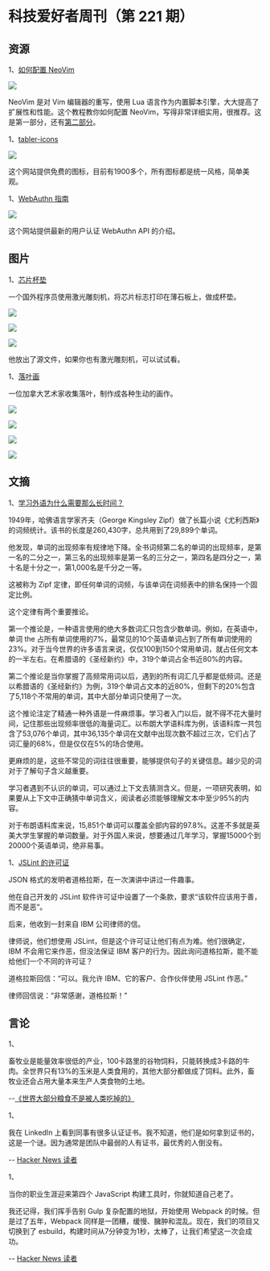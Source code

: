 # 科技爱好者周刊（第 221 期）

## 资源

1、[如何配置 NeoVim](https://mattermost.com/blog/how-to-install-and-set-up-neovim-for-code-editing/)

![](https://cdn.beekka.com/blogimg/asset/220204/bg2022041706.webp)

NeoVim 是对 Vim 编辑器的重写，使用 Lua 语言作为内置脚本引擎，大大提高了扩展性和性能。这个教程教你如何配置 NeoVim，写得非常详细实用，很推荐。这是第一部分，还有[第二部分](https://mattermost.com/blog/turning-neovim-into-a-full-fledged-code-editor-with-lua/)。

1、[tabler-icons](https://tabler-icons.io/)

![](https://cdn.beekka.com/blogimg/asset/220204/bg2022042302.webp)

这个网站提供免费的图标，目前有1900多个，所有图标都是统一风格，简单美观。

1、[WebAuthn 指南](https://webauthn.guide/)

![](https://cdn.beekka.com/blogimg/asset/202206/bg2022062405.webp)

这个网站提供最新的用户认证 WebAuthn API 的介绍。

## 图片

1、[芯片杯垫](https://www.evilgeniuslabs.org/macrochips)

一个国外程序员使用激光雕刻机，将芯片标志打印在薄石板上，做成杯垫。

![](https://cdn.beekka.com/blogimg/asset/202201/bg2022011002.webp)

![](https://cdn.beekka.com/blogimg/asset/202201/bg2022011003.webp)

![](https://cdn.beekka.com/blogimg/asset/202201/bg2022011004.webp)

他放出了源文件，如果你也有激光雕刻机，可以试试看。

1、[落叶画](https://mymodernmet.com/raku-inoue-plant-arrangements/)

一位加拿大艺术家收集落叶，制作成各种生动的画作。

![](https://cdn.beekka.com/blogimg/asset/220204/bg2022042003.webp)

![](https://cdn.beekka.com/blogimg/asset/220204/bg2022042004.webp)

![](https://cdn.beekka.com/blogimg/asset/220204/bg2022042005.webp)

![](https://cdn.beekka.com/blogimg/asset/220204/bg2022042006.webp)

## 文摘

1、[学习外语为什么需要那么长时间？](https://theamericanscholar.org/the-new-old-way-of-learning-languages/)

1949年，哈佛语言学家齐夫（George Kingsley Zipf）做了长篇小说《尤利西斯》的词频统计。该书的长度是260,430字，总共用到了29,899个单词。

他发现，单词的出现频率有规律地下降。全书词频第二名的单词的出现频率，是第一名的二分之一，第三名的出现频率是第一名的三分之一，第四名是四分之一，第十名是十分之一，第1,000名是千分之一等。

这被称为 Zipf 定律，即任何单词的词频，与该单词在词频表中的排名保持一个固定比例。

这个定律有两个重要推论。

第一个推论是，一种语言使用的绝大多数词汇只包含少数单词。例如，在英语中，单词 the 占所有单词使用的7%，最常见的10个英语单词占到了所有单词使用的23%。对于当今世界的许多语言来说，仅仅100到150个常用单词，就占任何文本的一半左右。在希腊语的《圣经新约》中，319个单词占全书近80%的内容。

第二个推论是当你掌握了高频常用词以后，遇到的所有词汇几乎都是低频词。还是以希腊语的《圣经新约》为例，319个单词占文本的近80%，但剩下的20%包含了5,118个不常用的单词，其中大部分单词只使用了一次。

这个推论注定了精通一种外语是一件麻烦事。学习者入门以后，就不得不花大量时间，记住那些出现频率很低的海量词汇。以布朗大学语料库为例，该语料库一共包含了53,076个单词，其中36,135个单词在文献中出现次数不超过三次，它们占了词汇量的68%，但是仅仅在5%的场合使用。

更麻烦的是，这些不常见的词往往很重要，能够提供句子的关键信息。越少见的词对于了解句子含义越重要。

学习者遇到不认识的单词，可以通过上下文去猜测含义。但是，一项研究表明，如果要从上下文中正确猜中单词含义，阅读者必须能够理解文本中至少95%的内容。

对于布朗语料库来说，15,851个单词可以覆盖全部内容的97.8%。这差不多就是英美大学生掌握的单词数量。对于外国人来说，想要通过几年学习，掌握15000个到20000个英语单词，绝非易事。

1、[JSLint 的许可证](https://web.archive.org/web/20130203112329/http://dev.hasenj.org/post/3272592502)

JSON 格式的发明者道格拉斯，在一次演讲中讲过一件趣事。

他在自己开发的 JSLint 软件许可证中设置了一个条款，要求“该软件应该用于善，而不是恶“。

后来，他收到一封来自 IBM 公司律师的信。

律师说，他们想使用 JSLint，但是这个许可证让他们有点为难。他们很确定，IBM 不会用它来作恶，但没法保证 IBM 客户的行为。因此询问道格拉斯，能不能给他们一个不同的许可证？

道格拉斯回信：“可以。我允许 IBM、它的客户、合作伙伴使用 JSLint 作恶。”

律师回信说：“非常感谢，道格拉斯！”

## 言论

1、

畜牧业是能量效率很低的产业，100卡路里的谷物饲料，只能转换成3卡路的牛肉。全世界只有13%的玉米是人类食用的，其他大部分都做成了饲料。此外，畜牧业还会占用大量本来生产人类食物的土地。

--[《世界大部分粮食不是被人类吃掉的》](https://www.economist.com/graphic-detail/2022/06/23/most-of-the-worlds-grain-is-not-eaten-by-humans)

1、

我在 LinkedIn 上看到同事有很多认证证书。我不知道，他们是如何拿到证书的，这是一个谜。因为通常是团队中最弱的人有证书，最优秀的人倒没有。

-- [Hacker News 读者](https://news.ycombinator.com/item?id=31874990)

1、

当你的职业生涯迎来第四个 JavaScript 构建工具时，你就知道自己老了。

我还记得，我们挥手告别 Gulp 复杂配置的地狱，开始使用 Webpack 的时候。但是过了五年，Webpack 同样是一团糟，缓慢、臃肿和混乱。现在，我们的项目又切换到了 esbuild，构建时间从7分钟变为1秒，太棒了，让我们希望这一次会成功。

-- [Hacker News 读者](https://news.ycombinator.com/item?id=28862499)